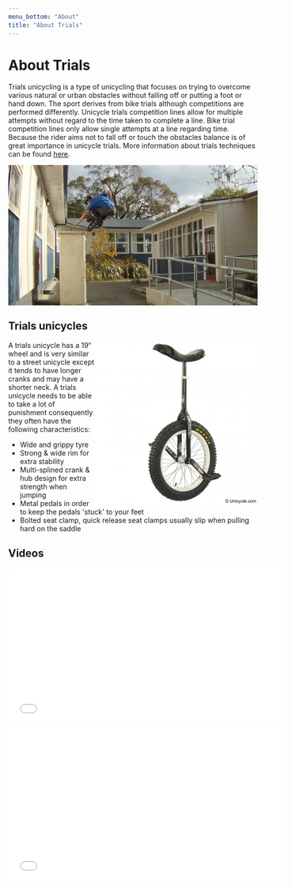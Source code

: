 ```yaml
---
menu_bottom: "About"
title: "About Trials"
---
```


# About Trials

Trials unicycling is a type of unicycling that focuses on trying to overcome
various natural or urban obstacles without falling off or putting a foot or
hand down. The sport derives from bike trials although competitions are
performed differently. Unicycle trials competition lines allow for multiple
attempts without regard to the time taken to complete a line. Bike trial
competition lines only allow single attempts at a line regarding time. Because
the rider aims not to fall off or touch the obstacles balance is of great
importance in unicycle trials.
More information about trials techniques can be found [here](http://en.wikibooks.org/wiki/The_Unicyclopedia/Trials).

<img style="margin-left: auto; margin-right: auto; display: block;" src="trials_example.jpg" />


## Trials unicycles

<img style="float: right;" src="trials_unicycle_example.jpg"/>

A trials unicycle has a 19“ wheel and is very similar to a street unicycle
except it tends to have longer cranks and may have a shorter neck. A trials
unicycle needs to be able to take a lot of punishment consequently they often
have the following characteristics:

* Wide and grippy tyre
* Strong & wide rim for extra stability
* Multi-splined crank & hub design for extra strength when jumping
* Metal pedals in order to keep the pedals 'stuck' to your feet
* Bolted seat clamp, quick release seat clamps usually slip when pulling hard on the saddle

<div style="clear: float;"></div>

## Videos

<iframe width="560" height="315" src="//www.youtube.com/embed/1_jqUZE64To" frameborder="0" allowfullscreen></iframe>

<iframe width="560" height="315" src="//www.youtube.com/embed/GooNOBpCpJ8" frameborder="0" allowfullscreen></iframe>

